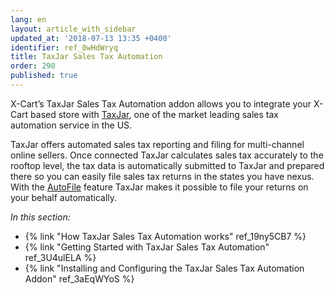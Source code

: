 ```yaml
---
lang: en
layout: article_with_sidebar
updated_at: '2018-07-13 13:35 +0400'
identifier: ref_0wHdWryq
title: TaxJar Sales Tax Automation
order: 290
published: true
---
```

X-Cart’s TaxJar Sales Tax Automation addon allows you to integrate your X-Cart based store with [TaxJar](https://www.taxjar.com/ "TaxJar Sales Tax Automation"), one of the market leading sales tax automation service in the US. 

TaxJar offers automated sales tax reporting and filing for multi-channel online sellers. Once connected TaxJar calculates sales tax accurately to the rooftop level, the tax data is automatically submitted to TaxJar and prepared there so you can easily file sales tax returns in the states you have nexus. With the [AutoFile](https://www.taxjar.com/autofile "TaxJar Sales Tax Automation") feature TaxJar makes it possible to file your returns on your behalf automatically.

_In this section:_
*   {% link "How TaxJar Sales Tax Automation works" ref_19ny5CB7 %}
*   {% link "Getting Started with TaxJar Sales Tax Automation" ref_3U4ulELA %}
*   {% link "Installing and Configuring the TaxJar Sales Tax Automation Addon" ref_3aEqWYoS %}
